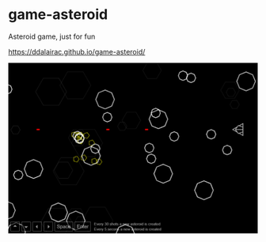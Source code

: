 # game-asteroid
Asteroid game, just for fun

https://ddalairac.github.io/game-asteroid/

![game_screen](https://raw.githubusercontent.com/ddalairac/game-asteroid/master/game_screen.png)
